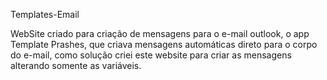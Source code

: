 Templates-Email 

WebSite criado para criação de mensagens para o e-mail outlook, o app Template Prashes, que criava mensagens automáticas direto para o corpo do e-mail, como solução criei este website para criar as mensagens alterando somente as variáveis.
